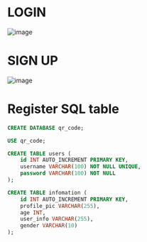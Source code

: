 # LOGIN
![image](https://github.com/user-attachments/assets/ea4dc852-aee2-4da0-9322-049bfe1900ea)

# SIGN UP
![image](https://github.com/user-attachments/assets/9ead96b2-7ab0-488e-b014-0034c316a634)

# Register SQL table
```sql
CREATE DATABASE qr_code;

USE qr_code;

CREATE TABLE users (
    id INT AUTO_INCREMENT PRIMARY KEY,
    username VARCHAR(100) NOT NULL UNIQUE,
    password VARCHAR(100) NOT NULL
);

CREATE TABLE infomation (
    id INT AUTO_INCREMENT PRIMARY KEY,
    profile_pic VARCHAR(255),
    age INT,
    user_info VARCHAR(255),
    gender VARCHAR(10)
);

```
